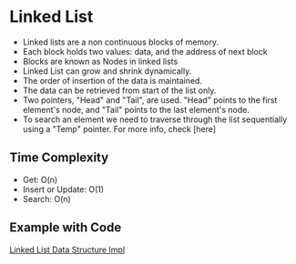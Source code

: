 # Linked List

- Linked lists are a non continuous blocks of memory.
- Each block holds two values: data, and the address of next block
- Blocks are known as Nodes in linked lists
- Linked List can grow and shrink dynamically.
- The order of insertion of the data is maintained.
- The data can be retrieved from start of the list only.
- Two pointers, "Head" and "Tail", are used. "Head" points to the first element's node, and "Tail" points to the last element's node.
- To search an element we need to traverse through the list sequentially using a "Temp" pointer. For more info, check [here]

## **Time Complexity**

- Get: O(n)
- Insert or Update: O(1)
- Search: O(n)

## **Example with Code**

[Linked List Data Structure Impl](src/datastructures/basic/LinkedListDS.java)